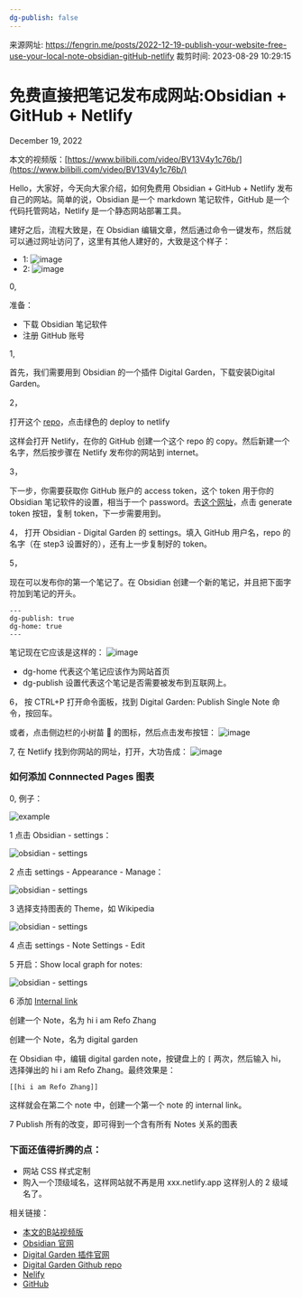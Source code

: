 ```yaml
---
dg-publish: false
---
```

来源网址: https://fengrin.me/posts/2022-12-19-publish-your-website-free-use-your-local-note-obsidian-gitHub-netlify
裁剪时间: 2023-08-29 10:29:15
# 免费直接把笔记发布成网站:Obsidian + GitHub + Netlify

December 19, 2022

本文的视频版：[https://www.bilibili.com/video/BV13V4y1c76b/](https://www.bilibili.com/video/BV13V4y1c76b/)

Hello，大家好，今天向大家介绍，如何免费用 Obsidian + GitHub + Netlify 发布自己的网站。简单的说，Obsidian 是一个 markdown 笔记软件，GitHub 是一个代码托管网站，Netlify 是一个静态网站部署工具。

建好之后，流程大致是，在 Obsidian 编辑文章，然后通过命令一键发布，然后就可以通过网址访问了，这里有其他人建好的，大致是这个样子：

*   1: ![image](assets/1693276155-1a74a2b11d8479978763b7a752632fe7.png)
*   2: ![image](assets/1693276155-8cec1931215bd069184c636454e87254.png)

0,

准备：

*   下载 Obsidian 笔记软件
*   注册 GitHub 账号

1,

首先，我们需要用到 Obsidian 的一个插件 Digital Garden，下载安装Digital Garden。

2，

打开这个 [repo](https://github.com/oleeskild/digitalgarden)，点击绿色的 deploy to netlify

这样会打开 Netlify，在你的 GitHub 创建一个这个 repo 的 copy。然后新建一个名字，然后按步骤在 Netlify 发布你的网站到 internet。

3，

下一步，你需要获取你 GitHub 账户的 access token，这个 token 用于你的 Obsidian 笔记软件的设置，相当于一个 password。去[这个网址](https://github.com/settings/tokens/new?scopes=repo)，点击 generate token 按钮，复制 token，下一步需要用到。

4， 打开 Obsidian - Digital Garden 的 settings。填入 GitHub 用户名，repo 的名字（在 step3 设置好的），还有上一步复制好的 token。

5，

现在可以发布你的第一个笔记了。在 Obsidian 创建一个新的笔记，并且把下面字符加到笔记的开头。

```plain
---
dg-publish: true
dg-home: true
---
```

笔记现在它应该是这样的： ![image](assets/1693276155-8cd519ee1a13a0f3a72a5534649be5c8.png)

*   dg-home 代表这个笔记应该作为网站首页
*   dg-publish 设置代表这个笔记是否需要被发布到互联网上。

6， 按 CTRL+P 打开命令面板，找到 Digital Garden: Publish Single Note 命令，按回车。

或者，点击侧边栏的小树苗 🌱 的图标，然后点击发布按钮： ![image](assets/1693276155-d0f684390316f0f24f788072cf70ba2c.png)

7, 在 Netlify 找到你网站的网址，打开，大功告成： ![image](assets/1693276155-a82e7c440cee838dbe2222fe64377d46.png)

### 如何添加 Connnected Pages 图表

0, 例子：

![example](assets/1693276155-2a2fde2cfe64f171c17457f81ba961a2.png)

1 点击 Obsidian - settings：

![obsidian - settings](assets/1693276155-86a87229b87c4e5c56e8a0255b4f5a88.png)

2 点击 settings - Appearance - Manage：

![obsidian - settings](assets/1693276155-d2638669d96b38b4e86f36a280958034.png)

3 选择支持图表的 Theme，如 Wikipedia

![obsidian - settings](assets/1693276155-5fbe338b9b6c27c27fc492901021a1f3.png)

4 点击 settings - Note Settings - Edit

5 开启：Show local graph for notes:

![obsidian - settings](assets/1693276155-04a80ca087ab7b0d7acecbb286c8b648.png)

6 添加 [Internal link](https://help.obsidian.md/How+to/Internal+link)

创建一个 Note，名为 hi i am Refo Zhang

创建一个 Note，名为 digital garden

在 Obsidian 中，编辑 digital garden note，按键盘上的 `[` 两次，然后输入 hi，选择弹出的 hi i am Refo Zhang。最终效果是：

```plain
[[hi i am Refo Zhang]]
```

这样就会在第二个 note 中，创建一个第一个 note 的 internal link。

7 Publish 所有的改变，即可得到一个含有所有 Notes 关系的图表

### 下面还值得折腾的点：

*   网站 CSS 样式定制
*   购入一个顶级域名，这样网站就不再是用 xxx.netlify.app 这样别人的 2 级域名了。

相关链接：

*   [本文的B站视频版](https://www.bilibili.com/video/BV13V4y1c76b/)
*   [Obsidian 官网](https://obsidian.md/)
*   [Digital Garden 插件官网](https://dg-docs.ole.dev/)
*   [Digital Garden Github repo](https://github.com/oleeskild/digitalgarden)
*   [Nelify](https://netlify.com/)
*   [GitHub](https://github.com/)